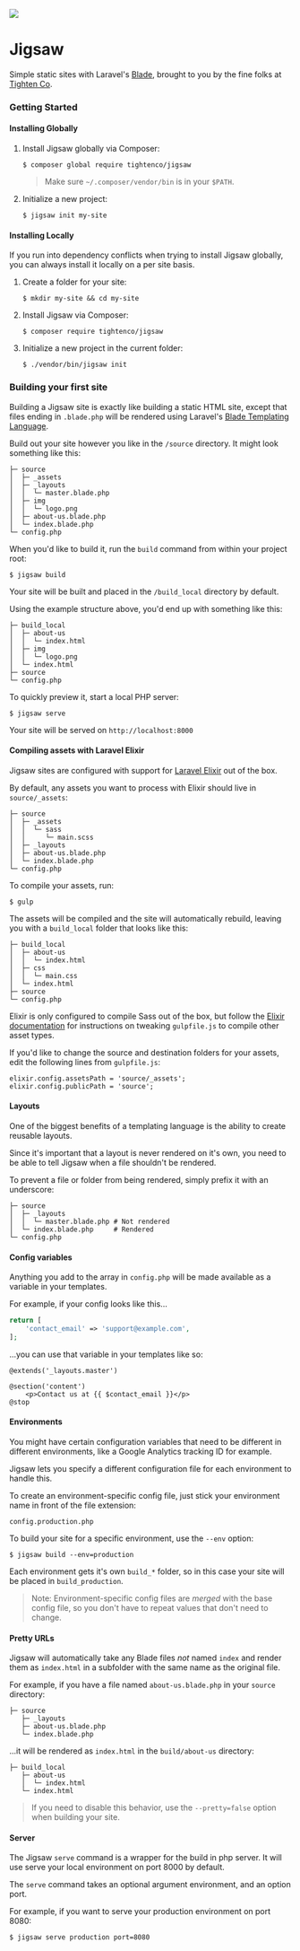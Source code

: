![](https://raw.githubusercontent.com/tightenco/jigsaw/master/logo.png)

# Jigsaw

Simple static sites with Laravel's [Blade](http://laravel.com/docs/5.0/templates), brought to you by the fine folks at [Tighten Co](http://tighten.co).

### Getting Started

#### Installing Globally

1. Install Jigsaw globally via Composer:
  
    `$ composer global require tightenco/jigsaw`

    > Make sure `~/.composer/vendor/bin` is in your `$PATH`.


2. Initialize a new project:

    `$ jigsaw init my-site`

#### Installing Locally

If you run into dependency conflicts when trying to install Jigsaw globally, you can always install it locally on a per site basis.

1. Create a folder for your site:

    `$ mkdir my-site && cd my-site`

2. Install Jigsaw via Composer:
  
    `$ composer require tightenco/jigsaw`

3. Initialize a new project in the current folder:

    `$ ./vendor/bin/jigsaw init`


### Building your first site

Building a Jigsaw site is exactly like building a static HTML site, except that files ending in `.blade.php` will be rendered using Laravel's [Blade Templating Language](http://laravel.com/docs/5.0/templates).

Build out your site however you like in the `/source` directory. It might look something like this:

```
├─ source
│  ├─ _assets
│  ├─ _layouts
│  │  └─ master.blade.php
│  ├─ img
│  │  └─ logo.png
│  ├─ about-us.blade.php
│  └─ index.blade.php
└─ config.php
```

When you'd like to build it, run the `build` command from within your project root:

`$ jigsaw build`

Your site will be built and placed in the `/build_local` directory by default.

Using the example structure above, you'd end up with something like this:

```
├─ build_local
│  ├─ about-us
│  │  └─ index.html
│  ├─ img
│  │  └─ logo.png
│  └─ index.html
├─ source
└─ config.php
```

To quickly preview it, start a local PHP server:

`$ jigsaw serve`

Your site will be served on `http://localhost:8000`

#### Compiling assets with Laravel Elixir

Jigsaw sites are configured with support for [Laravel Elixir](http://laravel.com/docs/elixir) out of the box.

By default, any assets you want to process with Elixir should live in `source/_assets`:

```
├─ source
│  ├─ _assets
│  │  └─ sass
│  │     └─ main.scss
│  ├─ _layouts
│  ├─ about-us.blade.php
│  └─ index.blade.php
└─ config.php
```

To compile your assets, run:

`$ gulp`

The assets will be compiled and the site will automatically rebuild, leaving you with a `build_local` folder that looks like this:

```
├─ build_local
│  ├─ about-us
│  │  └─ index.html
│  ├─ css
│  │  └─ main.css
│  └─ index.html
├─ source
└─ config.php
```

Elixir is only configured to compile Sass out of the box, but follow the [Elixir documentation](http://laravel.com/docs/elixir) for instructions on tweaking `gulpfile.js` to compile other asset types.

If you'd like to change the source and destination folders for your assets, edit the following lines from `gulpfile.js`:

```
elixir.config.assetsPath = 'source/_assets';
elixir.config.publicPath = 'source';
```

#### Layouts

One of the biggest benefits of a templating language is the ability to create reusable layouts.

Since it's important that a layout is never rendered on it's own, you need to be able to tell Jigsaw when a file shouldn't be rendered.

To prevent a file or folder from being rendered, simply prefix it with an underscore:

```
├─ source
│  ├─ _layouts
│  │  └─ master.blade.php # Not rendered
│  └─ index.blade.php     # Rendered
└─ config.php
```

#### Config variables

Anything you add to the array in `config.php` will be made available as a variable in your templates.

For example, if your config looks like this...

```php
return [
    'contact_email' => 'support@example.com',
];
```

...you can use that variable in your templates like so:

```
@extends('_layouts.master')

@section('content')
    <p>Contact us at {{ $contact_email }}</p>
@stop
```

#### Environments

You might have certain configuration variables that need to be different in different environments, like a Google Analytics tracking ID for example.

Jigsaw lets you specify a different configuration file for each environment to handle this.

To create an environment-specific config file, just stick your environment name in front of the file extension:

`config.production.php`

To build your site for a specific environment, use the `--env` option:

`$ jigsaw build --env=production`

Each environment gets it's own `build_*` folder, so in this case your site will be placed in `build_production`.

> Note: Environment-specific config files are _merged_ with the base config file, so you don't have to repeat values that don't need to change.

#### Pretty URLs

Jigsaw will automatically take any Blade files _not_ named `index` and render them as `index.html` in a subfolder with the same name as the original file.

For example, if you have a file named `about-us.blade.php` in your `source` directory:

```
├─ source
   ├─ _layouts
   ├─ about-us.blade.php
   └─ index.blade.php
```

...it will be rendered as `index.html` in the `build/about-us` directory:

```
├─ build_local
   ├─ about-us
   │  └─ index.html 
   └─ index.html
```

> If you need to disable this behavior, use the `--pretty=false` option when building your site.

#### Server

The Jigsaw `serve` command is a wrapper for the build in php server. It will use serve your local environment on port 8000 by default. 

The `serve` command takes an optional argument environment, and an option port. 

For example, if you want to serve your production environment on port 8080: 

`$ jigsaw serve production port=8080`
